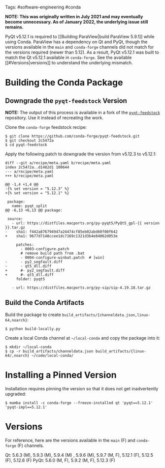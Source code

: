 Tags: #software-engineering #conda 

**NOTE: This was originally written in July 2021 and may eventually become unnecessary.  As of January 2022, the underlying issue still remains.**

PyQt v5.12.1 is required to [[Building ParaView|build ParaView 5.9.1]] while using Conda.  ParaView has a dependency on Qt and PyQt, though the versions available in the `main` and `conda-forge` channels did not match for the versions required (newer than 5.12).  As a result, PyQt v5.12.1 was built to match the Qt v5.12.1 available in `conda-forge`.  See the available [[#Versions|versions]] to understand the underlying mismatch.

# Building the Conda Package
## Downgrade the `pyqt-feedstock` Version
**NOTE:** The output of this process is available in a fork of the [`pyqt-feedstock`](https://github.com/gthomsen/pyqt-feedstock) repository.  Use it instead of recreating the work.

Clone the `conda-forge` feedstock recipe:
```shell
$ git clone https://github.com/conda-forge/pyqt-feedstock.git
$ git checkout 2c5472a
$ cd pyqt-feedstock
```

Apply the following patch to downgrade the version from v5.12.3 to v5.12.1:
```shell
diff --git a/recipe/meta.yaml b/recipe/meta.yaml
index 2c5472a..d1482d1 100644
--- a/recipe/meta.yaml
+++ b/recipe/meta.yaml

@@ -1,4 +1,4 @@
-{% set version = "5.12.3" %}
+{% set version = "5.12.1" %}

 package:
   name: pyqt_split
@@ -6,13 +6,13 @@ package:

 source:
   - url: https://distfiles.macports.org/py-pyqt5/PyQt5_gpl-{{ version }}.tar.gz
-    sha1: f442a876794947a24474cf85eb02abd60f00f642
+    sha1: 9677d7148ccee1dc7169c1321d3b4e84062d053e

     patches:
       - 0003-configure.patch
       # remove build path from .bat
       - 0004-configure-winbat.patch  # [win]
-      - py2_segfault.diff
-      - qt5_dll.diff
+      #- py2_segfault.diff
+      #- qt5_dll.diff
     folder: pyqt5

   - url: https://distfiles.macports.org/py-sip/sip-4.19.18.tar.gz
```

## Build the Conda Artifacts

Build the package to create `build_artifacts/{channeldata.json,linux-64,noarch}`:
```shell
$ python build-locally.py
```

Create a local Conda channel at `~/local-conda` and copy the package into it:
```shell
$ mkdir ~/local-conda
$ cp -r build_artifacts/channeldata.json build_artifacts/{linux-64/,noarch} ~/code/local-conda/
```

# Installing a Pinned Version
Installation requires pinning the version so that it does not get inadvertently upgraded:

```shell
$ mamba install -c conda-forge --freeze-installed qt 'pyqt==5.12.1' 'pyqt-impl==5.12.1'
```

# Versions
For reference, here are the versions available in the `main` (F) and `conda-forge` (F) channels.

Qt: 5.6.3 (M), 5.9.3 (M), 5.9.4 (M) , 5.9.6 (M), 5.9.7 (M, F), 5.12.1 (F), 5.12.5 (F), 5.12.6 (F)
PyQt: 5.6.0 (M, F), 5.9.2 (M, F), 5.12.3 (F)